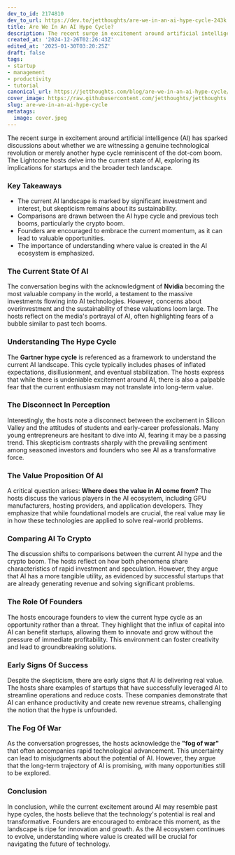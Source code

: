 ```yaml
---
dev_to_id: 2174810
dev_to_url: https://dev.to/jetthoughts/are-we-in-an-ai-hype-cycle-243k
title: Are We In An AI Hype Cycle?
description: The recent surge in excitement around artificial intelligence (AI) has sparked discussions about...
created_at: '2024-12-26T02:26:43Z'
edited_at: '2025-01-30T03:20:25Z'
draft: false
tags:
- startup
- management
- productivity
- tutorial
canonical_url: https://jetthoughts.com/blog/are-we-in-an-ai-hype-cycle/
cover_image: https://raw.githubusercontent.com/jetthoughts/jetthoughts.github.io/master/content/blog/are-we-in-an-ai-hype-cycle/cover.jpeg
slug: are-we-in-an-ai-hype-cycle
metatags:
  image: cover.jpeg
---
```

The recent surge in excitement around artificial intelligence (AI) has sparked discussions about whether we are witnessing a genuine technological revolution or merely another hype cycle reminiscent of the dot-com boom. The Lightcone hosts delve into the current state of AI, exploring its implications for startups and the broader tech landscape.

### Key Takeaways

*   The current AI landscape is marked by significant investment and interest, but skepticism remains about its sustainability.
*   Comparisons are drawn between the AI hype cycle and previous tech booms, particularly the crypto boom.
*   Founders are encouraged to embrace the current momentum, as it can lead to valuable opportunities.
*   The importance of understanding where value is created in the AI ecosystem is emphasized.

### The Current State Of AI

The conversation begins with the acknowledgment of **Nvidia** becoming the most valuable company in the world, a testament to the massive investments flowing into AI technologies. However, concerns about overinvestment and the sustainability of these valuations loom large. The hosts reflect on the media's portrayal of AI, often highlighting fears of a bubble similar to past tech booms.

### Understanding The Hype Cycle

The **Gartner hype cycle** is referenced as a framework to understand the current AI landscape. This cycle typically includes phases of inflated expectations, disillusionment, and eventual stabilization. The hosts express that while there is undeniable excitement around AI, there is also a palpable fear that the current enthusiasm may not translate into long-term value.

### The Disconnect In Perception

Interestingly, the hosts note a disconnect between the excitement in Silicon Valley and the attitudes of students and early-career professionals. Many young entrepreneurs are hesitant to dive into AI, fearing it may be a passing trend. This skepticism contrasts sharply with the prevailing sentiment among seasoned investors and founders who see AI as a transformative force.

### The Value Proposition Of AI

A critical question arises: **Where does the value in AI come from?** The hosts discuss the various players in the AI ecosystem, including GPU manufacturers, hosting providers, and application developers. They emphasize that while foundational models are crucial, the real value may lie in how these technologies are applied to solve real-world problems.

### Comparing AI To Crypto

The discussion shifts to comparisons between the current AI hype and the crypto boom. The hosts reflect on how both phenomena share characteristics of rapid investment and speculation. However, they argue that AI has a more tangible utility, as evidenced by successful startups that are already generating revenue and solving significant problems.

### The Role Of Founders

The hosts encourage founders to view the current hype cycle as an opportunity rather than a threat. They highlight that the influx of capital into AI can benefit startups, allowing them to innovate and grow without the pressure of immediate profitability. This environment can foster creativity and lead to groundbreaking solutions.

### Early Signs Of Success

Despite the skepticism, there are early signs that AI is delivering real value. The hosts share examples of startups that have successfully leveraged AI to streamline operations and reduce costs. These companies demonstrate that AI can enhance productivity and create new revenue streams, challenging the notion that the hype is unfounded.

### The Fog Of War

As the conversation progresses, the hosts acknowledge the **"fog of war"** that often accompanies rapid technological advancement. This uncertainty can lead to misjudgments about the potential of AI. However, they argue that the long-term trajectory of AI is promising, with many opportunities still to be explored.

### Conclusion

In conclusion, while the current excitement around AI may resemble past hype cycles, the hosts believe that the technology's potential is real and transformative. Founders are encouraged to embrace this moment, as the landscape is ripe for innovation and growth. As the AI ecosystem continues to evolve, understanding where value is created will be crucial for navigating the future of technology.